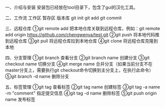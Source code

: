 一、介绍与安装
	安装包已经放在tool目录下，包含了gui的汉化工具。

二、工作流
	工作区      暂存区    版本库
	git init   git add   git commit

三、远程仓库
	①git remote add 把本地仓库关联到远程仓库，例如：git remote add origin https://github.com/chengwenya/test.git
	②git push 将本地代码推到远程仓库
	③git pull 将远程仓库拉到本地仓库
	④git clone 将远程仓库克隆到本地

四、分支管理
	①git branch 查看分支
	②git branch name 创建分支
	③git checkout name 切换分支
	④git merge name 合并分支（如果当前分支不在master分支上，需要执行git checkout命令切换到主分支上，在执行此命令）
	⑤git branch -d name 删除分支

五、标签管理
	①git tag 查看标签
	②git tag name 创建标签
	③git tag -a name -m "comment" 指定提交信息
	④git tag -d name 删除标签
	⑤git push origin name 发布标签